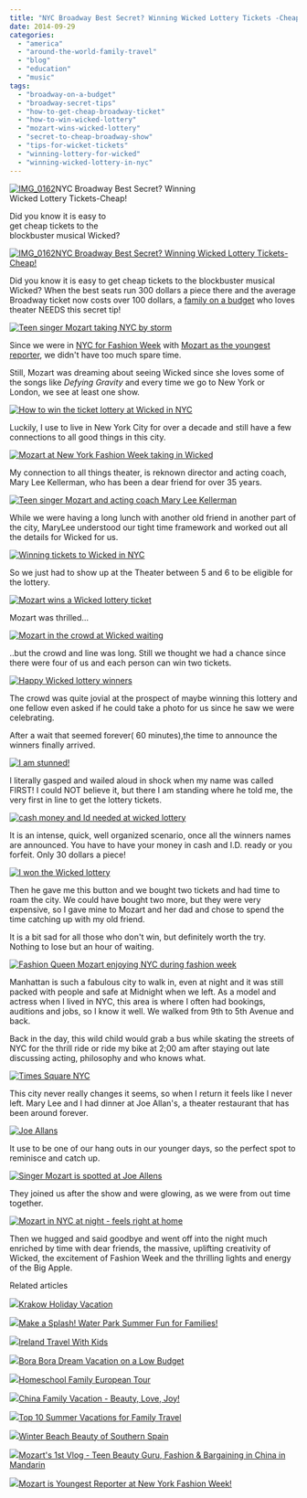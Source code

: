 ```yaml
---
title: "NYC Broadway Best Secret? Winning Wicked Lottery Tickets -Cheap!"
date: 2014-09-29
categories: 
  - "america"
  - "around-the-world-family-travel"
  - "blog"
  - "education"
  - "music"
tags: 
  - "broadway-on-a-budget"
  - "broadway-secret-tips"
  - "how-to-get-cheap-broadway-ticket"
  - "how-to-win-wicked-lottery"
  - "mozart-wins-wicked-lottery"
  - "secret-to-cheap-broadway-show"
  - "tips-for-wicket-tickets"
  - "winning-lottery-for-wicked"
  - "winning-wicked-lottery-in-nyc"
---
```


[![IMG_0162](https://pub-ac94b3f306b24c0dba4238943c97f2e1.r2.dev/6a00e5502a9507883301b7c6e5cb2d970b.jpg "IMG_0162")](https://pub-ac94b3f306b24c0dba4238943c97f2e1.r2.dev/6a00e5502a9507883301b7c6e5cb2d970b.jpg)NYC Broadway Best Secret? Winning  
Wicked Lottery Tickets-Cheap!  
  
Did you know it is easy to  
get cheap tickets to the  
blockbuster musical Wicked?

<!--more-->  
[![IMG_0162NYC Broadway Best Secret? Winning Wicked Lottery Tickets-Cheap!](https://pub-ac94b3f306b24c0dba4238943c97f2e1.r2.dev/6a00e5502a9507883301b7c6e950b7970b.png "IMG_0162NYC Broadway Best Secret? Winning Wicked Lottery Tickets-Cheap!")](https://pub-ac94b3f306b24c0dba4238943c97f2e1.r2.dev/6a00e5502a9507883301b7c6e950b7970b.png)  
  
Did you know it is easy to get cheap tickets to the blockbuster musical Wicked? When the best seats run 300 dollars a piece there and the average Broadway ticket now costs over 100 dollars, a [family on a budget](http://soultravelers3new.local/2013/02/minimalist-family-frugal-tip-omg.html "frugal famiily tips") who loves theater NEEDS this secret tip!  
  
[![Teen singer Mozart taking NYC by storm](https://pub-ac94b3f306b24c0dba4238943c97f2e1.r2.dev/6a00e5502a9507883301b8d0735a83970c.png "Teen singer Mozart taking NYC by storm")](https://pub-ac94b3f306b24c0dba4238943c97f2e1.r2.dev/6a00e5502a9507883301b8d0735a83970c.png)  
  
Since we were in [NYC for Fashion Week](http://soultravelers3new.local/2014/09/mozarts-adventures-during-new-york-fashion-week.html "New York Fashion Week with teen singer Mozart") with [Mozart as the youngest reporter](http://soultravelers3new.local/2014/09/mozart-is-youngest-reporter-at-new-york-fashion-week.html "Beautiful teen singer Mozart was youngest reporter at Fashion Week"), we didn't have too much spare time.  
  
Still, Mozart was dreaming about seeing Wicked since she loves some of the songs like _Defying Gravity_ and every time we go to New York or London, we see at least one show.  
  
[![How to win the ticket lottery at Wicked in NYC](https://pub-ac94b3f306b24c0dba4238943c97f2e1.r2.dev/6a00e5502a9507883301b8d0735a9f970c.png "How to win the ticket lottery at Wicked in NYC")](https://pub-ac94b3f306b24c0dba4238943c97f2e1.r2.dev/6a00e5502a9507883301b8d0735a9f970c.png)  
  
Luckily, I use to live in New York City for over a decade and still have a few connections to all good things in this city.  
  
[![Mozart at New York Fashion Week taking in Wicked](https://pub-ac94b3f306b24c0dba4238943c97f2e1.r2.dev/6a00e5502a9507883301b7c6e950e8970b.png "Mozart at New York Fashion Week taking in Wicked")](https://pub-ac94b3f306b24c0dba4238943c97f2e1.r2.dev/6a00e5502a9507883301b7c6e950e8970b.png)  
  
My connection to all things theater, is reknown director and acting coach, Mary Lee Kellerman, who has been a dear friend for over 35 years.  
  
[![Teen singer Mozart and acting coach Mary Lee Kellerman](https://pub-ac94b3f306b24c0dba4238943c97f2e1.r2.dev/6a00e5502a9507883301b7c6e950eb970b.png "Teen singer Mozart and acting coach Mary Lee Kellerman")](https://pub-ac94b3f306b24c0dba4238943c97f2e1.r2.dev/6a00e5502a9507883301b7c6e950eb970b.png)  
  
While we were having a long lunch with another old friend in another part of the city, MaryLee understood our tight time framework and worked out all the details for Wicked for us.  
  
[![Winning tickets to Wicked in NYC](https://pub-ac94b3f306b24c0dba4238943c97f2e1.r2.dev/6a00e5502a9507883301b8d0735abf970c.png "Winning tickets to Wicked in NYC")](https://pub-ac94b3f306b24c0dba4238943c97f2e1.r2.dev/6a00e5502a9507883301b8d0735abf970c.png)  
  
So we just had to show up at the Theater between 5 and 6 to be eligible for the lottery.  
  
[![Mozart wins a Wicked lottery ticket](https://pub-ac94b3f306b24c0dba4238943c97f2e1.r2.dev/6a00e5502a9507883301b7c6e95108970b.png "Mozart wins a Wicked lottery ticket")](https://pub-ac94b3f306b24c0dba4238943c97f2e1.r2.dev/6a00e5502a9507883301b7c6e95108970b.png)  
  
Mozart was thrilled...  
  
[![Mozart in the crowd at Wicked waiting](https://pub-ac94b3f306b24c0dba4238943c97f2e1.r2.dev/6a00e5502a9507883301b7c6e95120970b.png "Mozart in the crowd at Wicked waiting")](https://pub-ac94b3f306b24c0dba4238943c97f2e1.r2.dev/6a00e5502a9507883301b7c6e95120970b.png)  
  
..but the crowd and line was long. Still we thought we had a chance since there were four of us and each person can win two tickets.  
  
[![Happy Wicked lottery winners](https://pub-ac94b3f306b24c0dba4238943c97f2e1.r2.dev/6a00e5502a9507883301b7c6e9512b970b.png "Happy Wicked lottery winners")](https://pub-ac94b3f306b24c0dba4238943c97f2e1.r2.dev/6a00e5502a9507883301b7c6e9512b970b.png)  
  
The crowd was quite jovial at the prospect of maybe winning this lottery and one fellow even asked if he could take a photo for us since he saw we were celebrating.  
  
After a wait that seemed forever( 60 minutes),the time to announce the winners finally arrived.  
  
[![I am stunned!](https://pub-ac94b3f306b24c0dba4238943c97f2e1.r2.dev/6a00e5502a9507883301b8d0735aff970c.png "I am stunned!")](https://pub-ac94b3f306b24c0dba4238943c97f2e1.r2.dev/6a00e5502a9507883301b8d0735aff970c.png)  
  
I literally gasped and wailed aloud in shock when my name was called FIRST! I could NOT believe it, but there I am standing where he told me, the very first in line to get the lottery tickets.  
  
[![cash money and Id needed at wicked lottery](https://pub-ac94b3f306b24c0dba4238943c97f2e1.r2.dev/6a00e5502a9507883301b8d0735b12970c.png "cash money and Id needed at wicked lottery")](https://pub-ac94b3f306b24c0dba4238943c97f2e1.r2.dev/6a00e5502a9507883301b8d0735b12970c.png)  
  
It is an intense, quick, well organized scenario, once all the winners names are announced. You have to have your money in cash and I.D. ready or you forfeit. Only 30 dollars a piece!  
  
[![I won the Wicked lottery](https://pub-ac94b3f306b24c0dba4238943c97f2e1.r2.dev/6a00e5502a9507883301bb078e7ec1970d.png "I won the Wicked lottery")](https://pub-ac94b3f306b24c0dba4238943c97f2e1.r2.dev/6a00e5502a9507883301bb078e7ec1970d.png)  
  
Then he gave me this button and we bought two tickets and had time to roam the city. We could have bought two more, but they were very expensive, so I gave mine to Mozart and her dad and chose to spend the time catching up with my old friend.  
  
It is a bit sad for all those who don't win, but definitely worth the try. Nothing to lose but an hour of waiting.  
  
[![Fashion Queen Mozart enjoying NYC during fashion week](https://pub-ac94b3f306b24c0dba4238943c97f2e1.r2.dev/6a00e5502a9507883301bb078e7ece970d.png "Fashion Queen Mozart enjoying NYC during fashion week")](https://pub-ac94b3f306b24c0dba4238943c97f2e1.r2.dev/6a00e5502a9507883301bb078e7ece970d.png)  
  
Manhattan is such a fabulous city to walk in, even at night and it was still packed with people and safe at Midnight when we left. As a model and actress when I lived in NYC, this area is where I often had bookings, auditions and jobs, so I know it well. We walked from 9th to 5th Avenue and back.  
  
Back in the day, this wild child would grab a bus while skating the streets of NYC for the thrill ride or ride my bike at 2;00 am after staying out late discussing acting, philosophy and who knows what.  
  
[![Times Square NYC](https://pub-ac94b3f306b24c0dba4238943c97f2e1.r2.dev/6a00e5502a9507883301b7c6e95168970b.png "Times Square NYC")](https://pub-ac94b3f306b24c0dba4238943c97f2e1.r2.dev/6a00e5502a9507883301b7c6e95168970b.png)  
  
This city never really changes it seems, so when I return it feels like I never left. Mary Lee and I had dinner at Joe Allan's, a theater restaurant that has been around forever.  
  
[![Joe Allans ](https://pub-ac94b3f306b24c0dba4238943c97f2e1.r2.dev/6a00e5502a9507883301bb078e7ee3970d.png "Joe Allans ")](https://pub-ac94b3f306b24c0dba4238943c97f2e1.r2.dev/6a00e5502a9507883301bb078e7ee3970d.png)  
  
It use to be one of our hang outs in our younger days, so the perfect spot to reminisce and catch up.  
  
[![Singer Mozart is spotted at Joe Allens](https://pub-ac94b3f306b24c0dba4238943c97f2e1.r2.dev/6a00e5502a9507883301b7c6e9518b970b.png "Singer Mozart is spotted at Joe Allens")](https://pub-ac94b3f306b24c0dba4238943c97f2e1.r2.dev/6a00e5502a9507883301b7c6e9518b970b.png)  
  
They joined us after the show and were glowing, as we were from out time together.  
  
[![Mozart in NYC at night - feels right at home](https://pub-ac94b3f306b24c0dba4238943c97f2e1.r2.dev/6a00e5502a9507883301bb078e7f06970d.png "Mozart in NYC at night - feels right at home")](https://pub-ac94b3f306b24c0dba4238943c97f2e1.r2.dev/6a00e5502a9507883301bb078e7f06970d.png)  
  
Then we hugged and said goodbye and went off into the night much enriched by time with dear friends, the massive, uplifting creativity of Wicked, the excitement of Fashion Week and the thrilling lights and energy of the Big Apple.

Related articles

[![](http://i.zemanta.com/102070393_80_80.jpg)](http://soultravelers3new.local/2012/07/krakow-holiday-vacation.html)[Krakow Holiday Vacation](http://soultravelers3new.local/2012/07/krakow-holiday-vacation.html)

[![](http://i.zemanta.com/291439905_80_80.jpg)](http://soultravelers3new.local/2014/08/make-a-splash-water-park-summer-fun-for-families.html)[Make a Splash! Water Park Summer Fun for Families!](http://soultravelers3new.local/2014/08/make-a-splash-water-park-summer-fun-for-families.html)

[![](http://i.zemanta.com/157055767_80_80.jpg)](http://soultravelers3new.local/2013/04/ireland-travel-with-kids.html)[Ireland Travel With Kids](http://soultravelers3new.local/2013/04/ireland-travel-with-kids.html)

[![](http://i.zemanta.com/264138071_80_80.jpg)](http://soultravelers3new.local/2014/04/bora-bora-dream-vacation-on-a-low-budget.html)[Bora Bora Dream Vacation on a Low Budget](http://soultravelers3new.local/2014/04/bora-bora-dream-vacation-on-a-low-budget.html)

[![](http://i.zemanta.com/253943088_80_80.jpg)](http://soultravelers3new.local/2014/03/homeschool-family-european-tour.html)[Homeschool Family European Tour](http://soultravelers3new.local/2014/03/homeschool-family-european-tour.html)

[![](http://i.zemanta.com/132518557_80_80.jpg)](http://soultravelers3new.local/2012/12/china-family-vacation-beauty-love-joy-.html)[China Family Vacation - Beauty, Love, Joy!](http://soultravelers3new.local/2012/12/china-family-vacation-beauty-love-joy-.html)

[![](http://i.zemanta.com/277908180_80_80.jpg)](http://soultravelers3new.local/2014/06/top-10-summer-vacations-for-family-travel-.html)[Top 10 Summer Vacations for Family Travel](http://soultravelers3new.local/2014/06/top-10-summer-vacations-for-family-travel-.html)

[![](http://i.zemanta.com/122660819_80_80.jpg)](http://soultravelers3new.local/2012/11/winter-beach-beauty-of-southern-spain.html)[Winter Beach Beauty of Southern Spain](http://soultravelers3new.local/2012/11/winter-beach-beauty-of-southern-spain.html)

[![](http://i.zemanta.com/292621390_80_80.jpg)](http://soultravelers3new.local/2014/08/mozarts-1st-vlog-teen-beauty-guru-fashion-bargaining-in-china-in-mandarin.html)[Mozart's 1st Vlog - Teen Beauty Guru, Fashion & Bargaining in China in Mandarin](http://soultravelers3new.local/2014/08/mozarts-1st-vlog-teen-beauty-guru-fashion-bargaining-in-china-in-mandarin.html)

[![](http://i.zemanta.com/296115506_80_80.jpg)](http://soultravelers3new.local/2014/09/mozart-is-youngest-reporter-at-new-york-fashion-week.html)[Mozart is Youngest Reporter at New York Fashion Week!](http://soultravelers3new.local/2014/09/mozart-is-youngest-reporter-at-new-york-fashion-week.html)
